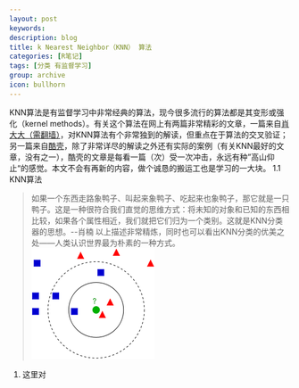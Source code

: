 ```yaml
---
layout: post
keywords: 
description: blog
title: k Nearest Neighbor（KNN） 算法
categories: [R笔记]
tags: [分类 有监督学习]
group: archive
icon: bullhorn
---
```

KNN算法是有监督学习中非常经典的算法，现今很多流行的算法都是其变形或强化（kernel
methods）。有关这个算法在网上有两篇非常精彩的文章，一篇来自[肖大大（需翻墙）](http://xccds1977.blogspot.com/2012/05/knncross-validation.html)，对KNN算法有个非常独到的解读，但重点在于算法的交叉验证；另一篇来自[酷壳](http://coolshell.cn/articles/8052.html)，除了非常详尽的解读之外还有实际的案例（有关KNN最好的文章，没有之一），酷壳的文章是每看一篇（次）受一次冲击，永远有种”高山仰止“的感觉。本文不会有再新的内容，做个诚恳的搬运工也是学习的一大块。
1.1 KNN算法
> 如果一个东西走路象鸭子、叫起来象鸭子、吃起来也象鸭子，那它就是一只鸭子。这是一种很符合我们直觉的思维方式：将未知的对象和已知的东西相比较，如果各个属性相近，我们就把它们归为一个类别。这就是KNN分类器的思想。--肖楠
以上描述非常精炼，同时也可以看出KNN分类的优美之处——人类认识世界最为朴素的一种方式。
![经典的图（维基百科）][knn]
1. 这里对



[knn]: /image/post/knn.png

